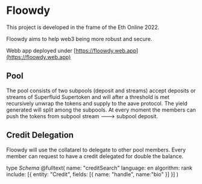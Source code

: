 # Floowdy

This project is developed in the frame of the Eth Online 2022.

Floowdy aims to help web3 being more robust and secure.

Webb app deployed under [https://floowdy.web.app](https://floowdy.web.app)

## Pool

The pool consists of two subpools (deposit and streams) accept deposits or streams of Superfluid Supertoken and will after a threshold is met recursively unwrap the tokens and supply to the aave protocol.
The yield generated will split among the subpools. At every moment the members can push the tokens from subpool stream ---> subpool deposit.


## Credit Delegation

Floowdy will use the collatarel to delegate to other pool members. 
Every member can request to have a credit delegated for double the balance.


type _Schema_
  @fulltext(
    name: "creditSearch"
    language: en
    algorithm: rank
    include: [{ entity: "Credit", fields: [{ name: "handle", name:"bio" }] }]
  )


